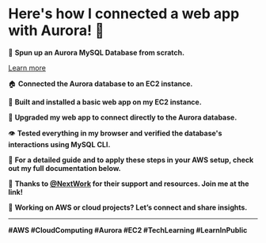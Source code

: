 # Here's how I connected a web app with Aurora! 💪

🥫 **Spun up an Aurora MySQL Database from scratch.**

[Learn more](https://learn.nextwork.org/projects/aws-host-a-website-on-s3?utm_source=linkedin)

🏠 **Connected the Aurora database to an EC2 instance.**

🔮 **Built and installed a basic web app on my EC2 instance.**

🔌 **Upgraded my web app to connect directly to the Aurora database.**

👁️ **Tested everything in my browser and verified the database's interactions using MySQL CLI.**

📸 **For a detailed guide and to apply these steps in your AWS setup, check out my full documentation below.**

🙏 **Thanks to [@NextWork](link.nextwork.org/linkedin) for their support and resources. Join me at the link!**

📢 **Working on AWS or cloud projects? Let’s connect and share insights.**

---

**#AWS #CloudComputing #Aurora #EC2 #TechLearning #LearnInPublic**
